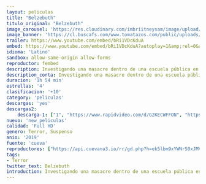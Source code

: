 ```yaml
---
layout: peliculas
title: "Belzebuth"
titulo_original: "Belzebuth"
image_carousel: 'https://res.cloudinary.com/imbriitneysam/image/upload/v1557029077/belzebuth-poster-min.jpg'
image_banner: 'https://cl.buscafs.com/www.tomatazos.com/public/uploads/images/208992_1140x516.jpg'
trailer: https://www.youtube.com/embed/bRi1VDcKduA
embed: https://www.youtube.com/embed/bRi1VDcKduA?autoplay=1&amp;rel=0&amp;hd=1&border=0&wmode=opaque&enablejsapi=1&modestbranding=1&controls=1&showinfo=0
idioma: 'Latino'
sandbox: allow-same-origin allow-forms
reproductor: fembed
description: Investigando una masacre dentro de una escuela pública en la frontera de México y Estados Unidos, el agente Emmanuel Ritter encuentra que el extraño caso parece estar ligado a la llegada del antiguo demonio Belzebuth. Sin embargo, para detener esta ola de infanticidios, Ritter tendrá que enfrentarse a sí mismo antes de confrontar a las fuerzas del bien y del mal.
description_corta: Investigando una masacre dentro de una escuela pública en la frontera de México y Estados Unidos, el agente Emmanuel Ritter encuentra que el extraño caso parece estar ligado a la llegada del antiguo demonio Belzebuth. Sin embargo, para..
duracion: '1h 54 min'
estrellas: '4'
clasificacion: '+10'
category: 'peliculas'
descargas: 'yes'
descargas2:
    descarga-1: ["1", "https://www.rapidvideo.com/d/G2KECWFFON", "https://www.google.com/s2/favicons?domain=openload.co","OpenLoad","https://res.cloudinary.com/imbriitneysam/image/upload/v1541473684/mexico.png", "Latino", "Full HD"]
nuevo: 'new_peliculas'
calidad: 'Full HD'
genero: Terror, Suspenso
anio: '2019'
fuente: 'cueva'
reproductores: ["https://api.cuevana3.io/rr/gd.php?h=ek5lbm9xYWNrS0xJMVp5b21KREk0dFBLbjVkaHhkRGdrOG1jbnBpUnhhS1YwSDlubVp2WXlNK1FkSDZGdzVYaHZiUnBkWVd6d3F1VzBxS1paTm5DdjVtU3FadVkyUT09"]
tags:
- Terror
twitter_text: Belzebuth
introduction: Investigando una masacre dentro de una escuela pública en la frontera de México y Estados Unidos, el agente Emmanuel Ritter encuentra que el extraño caso parece estar ligado a la llegada del antiguo demonio Belzebuth. Sin embargo, para..
---
```



 







